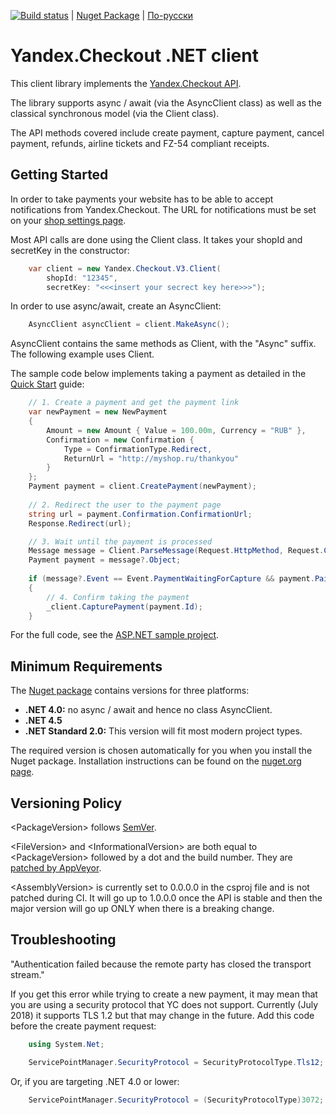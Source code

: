[![Build status](https://ci.appveyor.com/api/projects/status/80n6r6lbn2c7p34o?svg=true)](https://ci.appveyor.com/project/morpher/yandex-checkout-v3) | [Nuget Package](https://www.nuget.org/packages/Yandex.Checkout.V3/) | [По-русски](https://github.com/morpher-ru/Yandex.Checkout.V3/blob/master/README.md) 

# Yandex.Checkout .NET client

This client library implements the [Yandex.Checkout API](https://kassa.yandex.ru/developers).

The library supports async / await (via the AsyncClient class) as well as the classical synchronous model (via the Client class).

The API methods covered include create payment, capture payment, cancel payment, refunds, airline tickets and FZ-54 compliant receipts.

## Getting Started

In order to take payments your website has to be able to accept notifications from Yandex.Checkout. The URL for notifications must be set on your [shop settings page](https://kassa.yandex.ru/my/tunes).

Most API calls are done using the Client class. It takes your shopId and secretKey in the constructor:

```csharp
    var client = new Yandex.Checkout.V3.Client(
        shopId: "12345", 
        secretKey: "<<<insert your secrect key here>>>");
```

In order to use async/await, create an AsyncClient:

```csharp
    AsyncClient asyncClient = client.MakeAsync();
```

AsyncClient contains the same methods as Client, with the "Async" suffix. The following example uses Client.

The sample code below implements taking a payment as detailed in the [Quick Start](https://checkout.yandex.com/docs/guides/#quick-start) guide:

```csharp
    // 1. Create a payment and get the payment link
    var newPayment = new NewPayment
    {
        Amount = new Amount { Value = 100.00m, Currency = "RUB" },
        Confirmation = new Confirmation { 
            Type = ConfirmationType.Redirect,
            ReturnUrl = "http://myshop.ru/thankyou"
        }
    };
    Payment payment = client.CreatePayment(newPayment);
    
    // 2. Redirect the user to the payment page
    string url = payment.Confirmation.ConfirmationUrl;
    Response.Redirect(url);

    // 3. Wait until the payment is processed
    Message message = Client.ParseMessage(Request.HttpMethod, Request.ContentType, Request.InputStream);
    Payment payment = message?.Object;
    
    if (message?.Event == Event.PaymentWaitingForCapture && payment.Paid)
    {
        // 4. Confirm taking the payment
        _client.CapturePayment(payment.Id);
    }
```

For the full code, see the [ASP.NET sample project](https://github.com/morpher-ru/Yandex.Checkout.V3/blob/master/AspNetSample/Default.aspx.cs).

## Minimum Requirements

The [Nuget package](https://www.nuget.org/packages/Yandex.Checkout.V3) contains versions for three platforms:

* **.NET 4.0:** no async / await and hence no class AsyncClient.
* **.NET 4.5**
* **.NET Standard 2.0:** This version will fit most modern project types.

The required version is chosen automatically for you when you install the Nuget package. Installation instructions can be found on the [nuget.org page](https://www.nuget.org/packages/Yandex.Checkout.V3).

## Versioning Policy

&lt;PackageVersion&gt; follows [SemVer](https://semver.org/).

&lt;FileVersion&gt; and &lt;InformationalVersion&gt; are both equal to &lt;PackageVersion&gt; followed by a dot and the build number. They are [patched by AppVeyor](https://ci.appveyor.com/project/morpher/yandex-checkout-v3/settings).

&lt;AssemblyVersion&gt; is currently set to 0.0.0.0 in the csproj file and is not patched during CI. It will go up to 1.0.0.0 once the API is stable and then the major version will go up ONLY when there is a breaking change.

## Troubleshooting

"Authentication failed because the remote party has closed the transport stream."

If you get this error while trying to create a new payment, it may mean that you are using a security protocol that YC does not support. Currently (July 2018) it supports TLS 1.2 but that may change in the future. Add this code before the create payment request:

```csharp
    using System.Net;

    ServicePointManager.SecurityProtocol = SecurityProtocolType.Tls12;
```
  
Or, if you are targeting .NET 4.0 or lower:

```csharp
    ServicePointManager.SecurityProtocol = (SecurityProtocolType)3072;
```
